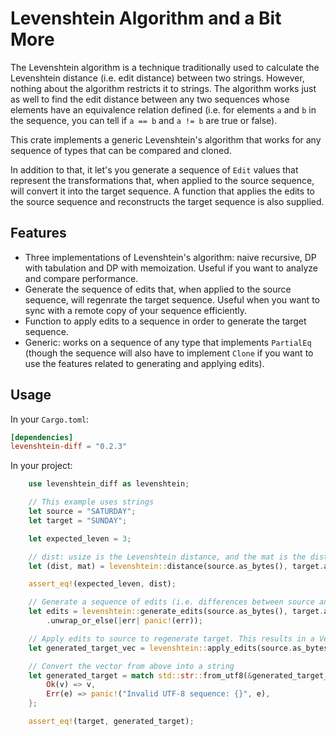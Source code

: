 # Levenshtein Algorithm and a Bit More

The Levenshtein algorithm is a technique traditionally used to calculate the Levenshtein distance (i.e. edit distance) between two strings. However, nothing about the algorithm restricts it to strings. The algorithm works just as well to find the edit distance between any two sequences whose elements have an equivalence relation defined (i.e. for elements `a` and `b` in the sequence, you can tell if `a == b` and `a != b` are true or false).

This crate implements a generic Levenshtein's algorithm that works for any sequence of types that can be compared and cloned.

In addition to that, it let's you generate a sequence of `Edit` values that represent the transformations that, when applied to the source sequence, will convert it into the target sequence. A function that applies the edits to the source sequence and reconstructs the target sequence is also supplied.

## Features

* Three implementations of Levenshtein's algorithm: naive recursive, DP with tabulation and DP with memoization. Useful if you want to analyze and compare performance.
* Generate the sequence of edits that, when applied to the source sequence, will regenrate the target sequence. Useful when you want to sync with a remote copy of your sequence efficiently.
* Function to apply edits to a sequence in order to generate the target sequence.
* Generic: works on a sequence of any type that implements `PartialEq` (though the sequence will also have to implement `Clone` if you want to use the features related to generating and applying edits).

## Usage

In your `Cargo.toml`:

```toml
[dependencies]
levenshtein-diff = "0.2.3"
```

In your project:

```rust
    use levenshtein_diff as levenshtein;

    // This example uses strings
    let source = "SATURDAY";
    let target = "SUNDAY";

    let expected_leven = 3;

    // dist: usize is the Levenshtein distance, and the mat is the distance matrix
    let (dist, mat) = levenshtein::distance(source.as_bytes(), target.as_bytes());

    assert_eq!(expected_leven, dist);

    // Generate a sequence of edits (i.e. differences between source and target)
    let edits = levenshtein::generate_edits(source.as_bytes(), target.as_bytes(), &mat)
        .unwrap_or_else(|err| panic!(err));

    // Apply edits to source to regenerate target. This results in a Vec
    let generated_target_vec = levenshtein::apply_edits(source.as_bytes(), &edits);

    // Convert the vector from above into a string
    let generated_target = match std::str::from_utf8(&generated_target_vec) {
        Ok(v) => v,
        Err(e) => panic!("Invalid UTF-8 sequence: {}", e),
    };

    assert_eq!(target, generated_target);
```
